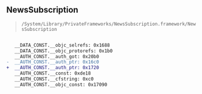 ## NewsSubscription

> `/System/Library/PrivateFrameworks/NewsSubscription.framework/NewsSubscription`

```diff

   __DATA_CONST.__objc_selrefs: 0x1688
   __DATA_CONST.__objc_protorefs: 0x1b0
   __AUTH_CONST.__auth_got: 0x20b0
-  __AUTH_CONST.__auth_ptr: 0x16c0
+  __AUTH_CONST.__auth_ptr: 0x1720
   __AUTH_CONST.__const: 0xde18
   __AUTH_CONST.__cfstring: 0xc0
   __AUTH_CONST.__objc_const: 0x17090

```
